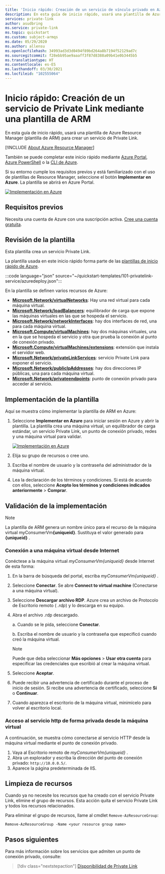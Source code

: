 ```yaml
---
title: 'Inicio rápido: Creación de un servicio de vínculo privado en Azure Private Link'
description: En esta guía de inicio rápido, usará una plantilla de Azure Resource Manager (plantilla de ARM) para crear un servicio de Private Link.
services: private-link
author: asudbring
ms.service: private-link
ms.topic: quickstart
ms.custom: subject-armqs
ms.date: 05/29/2020
ms.author: allensu
ms.openlocfilehash: 34993ad3d3d0494f89bd264a8b7194f52129ad7c
ms.sourcegitcommit: f28ebb95ae9aaaff3f87d8388a09b41e0b3445b5
ms.translationtype: HT
ms.contentlocale: es-ES
ms.lasthandoff: 03/30/2021
ms.locfileid: "102555064"
---
```

# <a name="quickstart-create-a-private-link-service-by-using-an-arm-template"></a>Inicio rápido: Creación de un servicio de Private Link mediante una plantilla de ARM

En esta guía de inicio rápido, usará una plantilla de Azure Resource Manager (plantilla de ARM) para crear un servicio de Private Link.

[!INCLUDE [About Azure Resource Manager](../../includes/resource-manager-quickstart-introduction.md)]

También se puede completar este inicio rápido mediante [Azure Portal](create-private-link-service-portal.md), [Azure PowerShell](create-private-link-service-powershell.md) o la [CLI de Azure](create-private-link-service-cli.md).

Si su entorno cumple los requisitos previos y está familiarizado con el uso de plantillas de Resource Manager, seleccione el botón **Implementar en Azure**. La plantilla se abrirá en Azure Portal.

[![Implementación en Azure](../media/template-deployments/deploy-to-azure.svg)](https://portal.azure.com/#create/Microsoft.Template/uri/https%3A%2F%2Fraw.githubusercontent.com%2FAzure%2Fazure-quickstart-templates%2Fmaster%2F101-privatelink-service%2Fazuredeploy.json)

## <a name="prerequisites"></a>Requisitos previos

Necesita una cuenta de Azure con una suscripción activa. [Cree una cuenta gratuita](https://azure.microsoft.com/free/?WT.mc_id=A261C142F).

## <a name="review-the-template"></a>Revisión de la plantilla

Esta plantilla crea un servicio Private Link.

La plantilla usada en este inicio rápido forma parte de las [plantillas de inicio rápido de Azure](https://azure.microsoft.com/resources/templates/101-privatelink-service/).

:::code language="json" source="~/quickstart-templates/101-privatelink-service/azuredeploy.json":::

En la plantilla se definen varios recursos de Azure:

- [**Microsoft.Network/virtualNetworks**](/azure/templates/microsoft.network/virtualnetworks): Hay una red virtual para cada máquina virtual.
- [**Microsoft.Network/loadBalancers**](/azure/templates/microsoft.network/loadBalancers): equilibrador de carga que expone las máquinas virtuales en las que se hospeda el servicio.
- [**Microsoft.Network/networkInterfaces**](/azure/templates/microsoft.network/networkinterfaces): hay dos interfaces de red, una para cada máquina virtual.
- [**Microsoft.Compute/virtualMachines**](/azure/templates/microsoft.compute/virtualmachines): hay dos máquinas virtuales, una en la que se hospeda el servicio y otra que prueba la conexión al punto de conexión privado.
- [**Microsoft.Compute/virtualMachines/extensions**](/azure/templates/Microsoft.Compute/virtualMachines/extensions): extensión que instala el servidor web.
- [**Microsoft.Network/privateLinkServices**](/azure/templates/microsoft.network/privateLinkServices): servicio Private Link para exponer el servicio.
- [**Microsoft.Network/publicIpAddresses**](/azure/templates/microsoft.network/publicIpAddresses): hay dos direcciones IP públicas, una para cada máquina virtual.
- [**Microsoft.Network/privateendpoints**](/azure/templates/microsoft.network/privateendpoints): punto de conexión privado para acceder al servicio.

## <a name="deploy-the-template"></a>Implementación de la plantilla

Aquí se muestra cómo implementar la plantilla de ARM en Azure:

1. Seleccione **Implementar en Azure** para iniciar sesión en Azure y abrir la plantilla. La plantilla crea una máquina virtual, un equilibrador de carga estándar, un servicio Private Link, un punto de conexión privado, redes y una máquina virtual para validar.

   [![Implementación en Azure](../media/template-deployments/deploy-to-azure.svg)](https://portal.azure.com/#create/Microsoft.Template/uri/https%3A%2F%2Fraw.githubusercontent.com%2FAzure%2Fazure-quickstart-templates%2Fmaster%2F101-privatelink-service%2Fazuredeploy.json)

2. Elija su grupo de recursos o cree uno.
3. Escriba el nombre de usuario y la contraseña del administrador de la máquina virtual.
4. Lea la declaración de los términos y condiciones. Si está de acuerdo con ellos, seleccione **Acepto los términos y condiciones indicados anteriormente** > **Comprar**.

## <a name="validate-the-deployment"></a>Validación de la implementación

> [!NOTE]
> La plantilla de ARM genera un nombre único para el recurso de la máquina virtual myConsumerVm<b>{uniqueid}</b>. Sustituya el valor generado para **{uniqueid}** .

### <a name="connect-to-a-vm-from-the-internet"></a>Conexión a una máquina virtual desde Internet

Conéctese a la máquina virtual _myConsumerVm{uniqueid}_ desde Internet de esta forma:

1.  En la barra de búsqueda del portal, escriba _myConsumerVm{uniqueid}_ .

2.  Seleccione **Conectar**. Se abre **Connect to virtual machine** (Conectarse a una máquina virtual).

3.  Seleccione **Descargar archivo RDP**. Azure crea un archivo de Protocolo de Escritorio remoto ( _.rdp_) y lo descarga en su equipo.

4.  Abra el archivo .rdp descargado.

    a. Cuando se le pida, seleccione **Conectar**.

    b. Escriba el nombre de usuario y la contraseña que especificó cuando creó la máquina virtual.
    
    > [!NOTE]
    > Puede que deba seleccionar **Más opciones** > **Usar otra cuenta** para especificar las credenciales que escribió al crear la máquina virtual.

5.  Seleccione **Aceptar**.

6.  Puede recibir una advertencia de certificado durante el proceso de inicio de sesión. Si recibe una advertencia de certificado, seleccione **Sí** o **Continuar**.

7.  Cuando aparezca el escritorio de la máquina virtual, minimícelo para volver al escritorio local.

### <a name="access-the-http-service-privately-from-the-vm"></a>Acceso al servicio http de forma privada desde la máquina virtual

A continuación, se muestra cómo conectarse al servicio HTTP desde la máquina virtual mediante el punto de conexión privado.

1.  Vaya al Escritorio remoto de _myConsumerVm{uniqueid}_ .
2.  Abra un explorador y escriba la dirección del punto de conexión privado: `http://10.0.0.5/`.
3.  Aparece la página predeterminada de IIS.

## <a name="clean-up-resources"></a>Limpieza de recursos

Cuando ya no necesite los recursos que ha creado con el servicio Private Link, elimine el grupo de recursos. Esta acción quita el servicio Private Link y todos los recursos relacionados.

Para eliminar el grupo de recursos, llame al cmdlet `Remove-AzResourceGroup`:

```azurepowershell-interactive
Remove-AzResourceGroup -Name <your resource group name>
```

## <a name="next-steps"></a>Pasos siguientes


Para más información sobre los servicios que admiten un punto de conexión privado, consulte:
> [!div class="nextstepaction"]
> [Disponibilidad de Private Link](private-link-overview.md#availability)
